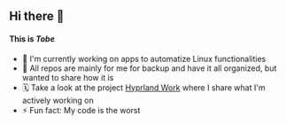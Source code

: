 ## Hi there 👋
#### This is *Tobe*
- 🔭 I'm currently working on apps to automatize Linux functionalities
- 🌱 All repos are mainly for me for backup and have it all organized, but wanted to share how it is
- 🗓️ Take a look at the project [Hyprland Work](https://github.com/users/tobe-core/projects/7) where I share what I'm actively working on
- ⚡ Fun fact: My code is the worst

<!--
**tobe-core/tobe-core** is a ✨ _special_ ✨ repository because its `README.md` (this file) appears on your GitHub profile.

Here are some ideas to get you started:

- 🔭 I’m currently working on ...
- 🌱 I’m currently learning ...
- 👯 I’m looking to collaborate on ...
- 🤔 I’m looking for help with ...
- 💬 Ask me about ...
- 📫 How to reach me: ...
- 😄 Pronouns: ...
- ⚡ Fun fact: ...
-->
